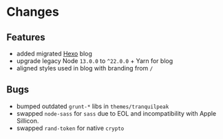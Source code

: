 # Changes

## Features

- added migrated [Hexo](https://hexo.io) blog
- upgrade legacy Node `13.0.0` to `^22.0.0` + Yarn for blog
- aligned styles used in blog with branding from `/`

## Bugs

- bumped outdated `grunt-*` libs in `themes/tranquilpeak`
- swapped `node-sass` for `sass` due to EOL and incompatibility with Apple Sillicon.
- swapped `rand-token` for native `crypto`
